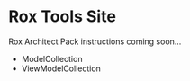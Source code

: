 # Rox Tools Site

Rox Architect Pack instructions coming soon...

- ModelCollection
- ViewModelCollection
